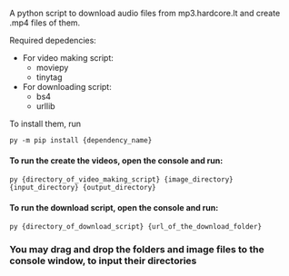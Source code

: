 A python script to download audio files from mp3.hardcore.lt and create .mp4 files of them.

Required depedencies:

- For video making script:
  - moviepy
  - tinytag
- For downloading script:
  - bs4
  - urllib

To install them, run

```
py -m pip install {dependency_name}
```

#### To run the create the videos, open the console and run:

```
py {directory_of_video_making_script} {image_directory} {input_directory} {output_directory}
```

#### To run the download script, open the console and run:

```
py {directory_of_download_script} {url_of_the_download_folder}
```

### You may drag and drop the folders and image files to the console window, to input their directories
